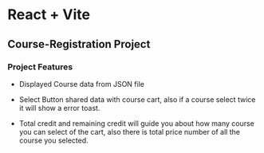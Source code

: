 # React + Vite
## Course-Registration Project


### Project Features

* Displayed Course data from JSON file

* Select Button shared data with course cart, also if a course select twice it will show a error toast.

* Total credit and remaining credit will guide you about how many course you can select of the cart, also there is total price number of all the course you selected.
